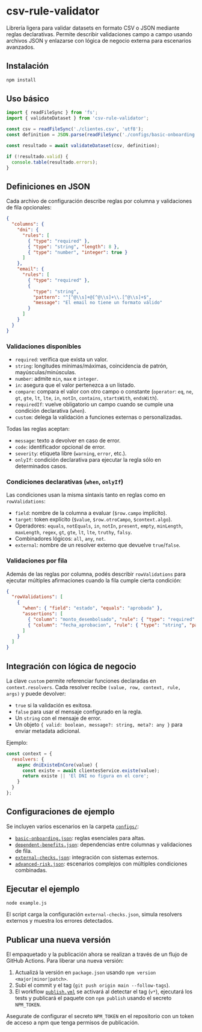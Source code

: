 # csv-rule-validator

Librería ligera para validar datasets en formato CSV o JSON mediante reglas declarativas. Permite describir validaciones campo a campo usando archivos JSON y enlazarse con lógica de negocio externa para escenarios avanzados.

## Instalación

```bash
npm install
```

## Uso básico

```js
import { readFileSync } from 'fs';
import { validateDataset } from 'csv-rule-validator';

const csv = readFileSync('./clientes.csv', 'utf8');
const definition = JSON.parse(readFileSync('./configs/basic-onboarding.json', 'utf8'));

const resultado = await validateDataset(csv, definition);

if (!resultado.valid) {
  console.table(resultado.errors);
}
```

## Definiciones en JSON

Cada archivo de configuración describe reglas por columna y validaciones de fila opcionales:

```json
{
  "columns": {
    "dni": {
      "rules": [
        { "type": "required" },
        { "type": "string", "length": 8 },
        { "type": "number", "integer": true }
      ]
    },
    "email": {
      "rules": [
        { "type": "required" },
        {
          "type": "string",
          "pattern": "^[^@\\s]+@[^@\\s]+\\.[^@\\s]+$",
          "message": "El email no tiene un formato válido"
        }
      ]
    }
  }
}
```

### Validaciones disponibles

- `required`: verifica que exista un valor.
- `string`: longitudes mínimas/máximas, coincidencia de patrón, mayúsculas/minúsculas.
- `number`: admite `min`, `max` e `integer`.
- `in`: asegura que el valor pertenezca a un listado.
- `compare`: compara el valor con otro campo o constante (`operator`: `eq`, `ne`, `gt`, `gte`, `lt`, `lte`, `in`, `notIn`, `contains`, `startsWith`, `endsWith`).
- `requiredIf`: vuelve obligatorio un campo cuando se cumple una condición declarativa (`when`).
- `custom`: delega la validación a funciones externas o personalizadas.

Todas las reglas aceptan:

- `message`: texto a devolver en caso de error.
- `code`: identificador opcional de error.
- `severity`: etiqueta libre (`warning`, `error`, etc.).
- `onlyIf`: condición declarativa para ejecutar la regla sólo en determinados casos.

### Condiciones declarativas (`when`, `onlyIf`)

Las condiciones usan la misma sintaxis tanto en reglas como en `rowValidations`:

- `field`: nombre de la columna a evaluar (`$row.campo` implícito).
- `target`: token explícito (`$value`, `$row.otroCampo`, `$context.algo`).
- Operadores: `equals`, `notEquals`, `in`, `notIn`, `present`, `empty`, `minLength`, `maxLength`, `regex`, `gt`, `gte`, `lt`, `lte`, `truthy`, `falsy`.
- Combinadores lógicos: `all`, `any`, `not`.
- `external`: nombre de un resolver externo que devuelve `true`/`false`.

### Validaciones por fila

Además de las reglas por columna, podés describir `rowValidations` para ejecutar múltiples afirmaciones cuando la fila cumple cierta condición:

```json
{
  "rowValidations": [
    {
      "when": { "field": "estado", "equals": "aprobada" },
      "assertions": [
        { "column": "monto_desembolsado", "rule": { "type": "required" } },
        { "column": "fecha_aprobacion", "rule": { "type": "string", "pattern": "^\\d{4}-\\d{2}-\\d{2}$" } }
      ]
    }
  ]
}
```

## Integración con lógica de negocio

La clave `custom` permite referenciar funciones declaradas en `context.resolvers`. Cada resolver recibe `(value, row, context, rule, args)` y puede devolver:

- `true` si la validación es exitosa.
- `false` para usar el mensaje configurado en la regla.
- Un `string` con el mensaje de error.
- Un objeto `{ valid: boolean, message?: string, meta?: any }` para enviar metadata adicional.

Ejemplo:

```js
const context = {
  resolvers: {
    async dniExisteEnCore(value) {
      const existe = await clientesService.existe(value);
      return existe || 'El DNI no figura en el core';
    }
  }
};
```

## Configuraciones de ejemplo

Se incluyen varios escenarios en la carpeta [`configs/`](./configs):

- [`basic-onboarding.json`](./configs/basic-onboarding.json): reglas esenciales para altas.
- [`dependent-benefits.json`](./configs/dependent-benefits.json): dependencias entre columnas y validaciones de fila.
- [`external-checks.json`](./configs/external-checks.json): integración con sistemas externos.
- [`advanced-risk.json`](./configs/advanced-risk.json): escenarios complejos con múltiples condiciones combinadas.

## Ejecutar el ejemplo

```bash
node example.js
```

El script carga la configuración `external-checks.json`, simula resolvers externos y muestra los errores detectados.

## Publicar una nueva versión

El empaquetado y la publicación ahora se realizan a través de un flujo de GitHub Actions. Para liberar una nueva versión:

1. Actualizá la versión en `package.json` usando `npm version <major|minor|patch>`.
2. Subí el commit y el tag (`git push origin main --follow-tags`).
3. El workflow [`publish.yml`](.github/workflows/publish.yml) se activará al detectar el tag (`v*`), ejecutará los tests y publicará el paquete con `npm publish` usando el secreto `NPM_TOKEN`.

Asegurate de configurar el secreto `NPM_TOKEN` en el repositorio con un token de acceso a npm que tenga permisos de publicación.
